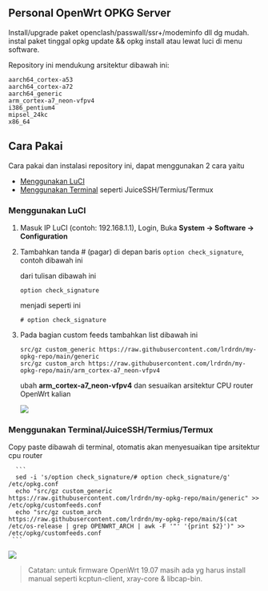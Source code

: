 ## Personal OpenWrt OPKG Server
Install/upgrade paket openclash/passwall/ssr+/modeminfo dll dg mudah. instal paket tinggal opkg update && opkg install atau lewat luci di menu software.

Repository ini mendukung arsitektur dibawah ini:
```
aarch64_cortex-a53
aarch64_cortex-a72
aarch64_generic
arm_cortex-a7_neon-vfpv4
i386_pentium4
mipsel_24kc
x86_64
```

## Cara Pakai
Cara pakai dan instalasi repository ini, dapat menggunakan 2 cara yaitu
- [Menggunakan LuCI](#menggunakan-luci)
- [Menggunakan Terminal](#menggunakan-terminal/juicessh/termius/termux) seperti JuiceSSH/Termius/Termux


### Menggunakan LuCI

  1. Masuk IP LuCI (contoh: 192.168.1.1), Login, Buka **System -> Software -> Configuration**
  
  2. Tambahkan tanda # (pagar) di depan baris ```option check_signature```, contoh dibawah ini
  
      dari tulisan dibawah ini
      ```
      option check_signature
      ```
      menjadi seperti ini
      ```
      # option check_signature
      ```

  3. Pada bagian custom feeds tambahkan list dibawah ini

      ```
      src/gz custom_generic https://raw.githubusercontent.com/lrdrdn/my-opkg-repo/main/generic
      src/gz custom_arch https://raw.githubusercontent.com/lrdrdn/my-opkg-repo/main/arm_cortex-a7_neon-vfpv4
      ```

      ubah **arm_cortex-a7_neon-vfpv4** dan sesuaikan arsitektur CPU router OpenWrt kalian

      ![](https://raw.githubusercontent.com/lrdrdn/my-opkg-repo/main/preview/preview1.gif)
 
### Menggunakan Terminal/JuiceSSH/Termius/Termux
  
  Copy paste dibawah di terminal, otomatis akan menyesuaikan tipe arsitektur cpu router
  
      ```
      sed -i 's/option check_signature/# option check_signature/g' /etc/opkg.conf
      echo "src/gz custom_generic https://raw.githubusercontent.com/lrdrdn/my-opkg-repo/main/generic" >> /etc/opkg/customfeeds.conf
      echo "src/gz custom_arch https://raw.githubusercontent.com/lrdrdn/my-opkg-repo/main/$(cat /etc/os-release | grep OPENWRT_ARCH | awk -F '"' '{print $2}')" >> /etc/opkg/customfeeds.conf
     ```
    
  ![](https://raw.githubusercontent.com/lrdrdn/my-opkg-repo/main/preview/preview2.gif)
    
  > Catatan: untuk firmware OpenWrt 19.07 masih ada yg harus install manual seperti kcptun-client, xray-core & libcap-bin.
